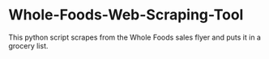 # Whole-Foods-Web-Scraping-Tool
This python script scrapes from the Whole Foods sales flyer and puts it in a grocery list.
